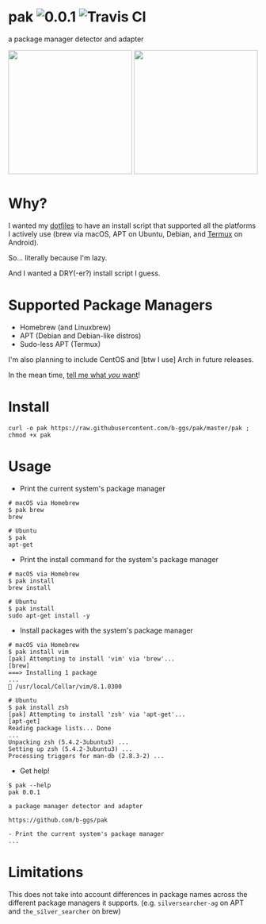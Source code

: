 # pak ![0.0.1](https://img.shields.io/badge/version-0.0.1-green.svg) ![Travis CI](https://api.travis-ci.org/b-ggs/pak.svg?branch=master)

a package manager detector and adapter

<img src="https://i.imgur.com/UV9j0Zo.png" height="250px"> <img src="https://i.imgur.com/Tk5SAcL.png" height="250px">

# Why?

I wanted my [dotfiles][dotfiles] to have an install script that supported all the platforms I actively use (brew via macOS, APT on Ubuntu, Debian, and [Termux][termux] on Android).

So... literally because I'm lazy.

And I wanted a DRY(-er?) install script I guess.


# Supported Package Managers

* Homebrew (and Linuxbrew)
* APT (Debian and Debian-like distros)
* Sudo-less APT (Termux)

I'm also planning to include CentOS and [btw I use] Arch in future releases.

In the mean time, [tell me what _you_ want][issues]!

# Install

```
curl -o pak https://raw.githubusercontent.com/b-ggs/pak/master/pak ; chmod +x pak
```

# Usage

* Print the current system's package manager

```
# macOS via Homebrew
$ pak brew
brew

# Ubuntu
$ pak
apt-get
```

* Print the install command for the system's package manager

```
# macOS via Homebrew
$ pak install
brew install

# Ubuntu
$ pak install
sudo apt-get install -y
```

* Install packages with the system's package manager

```
# macOS via Homebrew
$ pak install vim
[pak] Attempting to install 'vim' via 'brew'...
[brew]
===> Installing 1 package
...
🍺 /usr/local/Cellar/vim/8.1.0300

# Ubuntu
$ pak install zsh
[pak] Attempting to install 'zsh' via 'apt-get'...
[apt-get]
Reading package lists... Done
...
Unpacking zsh (5.4.2-3ubuntu3) ...
Setting up zsh (5.4.2-3ubuntu3) ...
Processing triggers for man-db (2.8.3-2) ...
```

* Get help!

```
$ pak --help
pak 0.0.1

a package manager detector and adapter

https://github.com/b-ggs/pak

- Print the current system's package manager
...
```

# Limitations

This does not take into account differences in package names across the different package managers it supports. (e.g. `silversearcher-ag` on APT and `the_silver_searcher` on brew)

[dotfiles]: https://github.com/b-ggs/dotfiles
[termux]: https://termux.com/
[issues]: https://github.com/b-ggs/pak/issues
